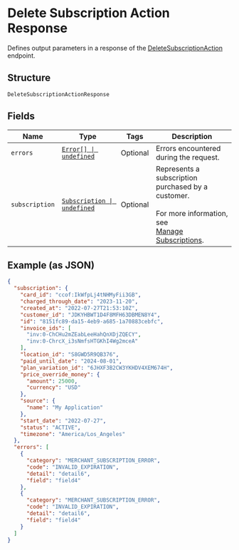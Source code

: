 <!-- Optimized: 2025-10-06 -->
<!-- RPM: 1.6.2.1.1.6.2.1_delete-subscription-action-response_20251006 -->
<!-- Session: E2E RPM DNA Application -->
<!-- AOM: RND (Reggie & Dro) -->
<!-- COI: TECHNOLOGY -->
<!-- RPM: HIGH -->
<!-- ACTION: BUILD -->

# Delete Subscription Action Response

Defines output parameters in a response of the [DeleteSubscriptionAction](../../doc/api/subscriptions.md#delete-subscription-action)
endpoint.

## Structure

`DeleteSubscriptionActionResponse`

## Fields

| Name | Type | Tags | Description |
|  --- | --- | --- | --- |
| `errors` | [`Error[] \| undefined`](../../doc/models/error.md) | Optional | Errors encountered during the request. |
| `subscription` | [`Subscription \| undefined`](../../doc/models/subscription.md) | Optional | Represents a subscription purchased by a customer.<br><br>For more information, see<br>[Manage Subscriptions](https://developer.squareup.com/docs/subscriptions-api/manage-subscriptions). |

## Example (as JSON)

```json
{
  "subscription": {
    "card_id": "ccof:IkWfpLj4tNHMyFii3GB",
    "charged_through_date": "2023-11-20",
    "created_at": "2022-07-27T21:53:10Z",
    "customer_id": "JDKYHBWT1D4F8MFH63DBMEN8Y4",
    "id": "8151fc89-da15-4eb9-a685-1a70883cebfc",
    "invoice_ids": [
      "inv:0-ChCHu2mZEabLeeHahQnXDjZQECY",
      "inv:0-ChrcX_i3sNmfsHTGKhI4Wg2mceA"
    ],
    "location_id": "S8GWD5R9QB376",
    "paid_until_date": "2024-08-01",
    "plan_variation_id": "6JHXF3B2CW3YKHDV4XEM674H",
    "price_override_money": {
      "amount": 25000,
      "currency": "USD"
    },
    "source": {
      "name": "My Application"
    },
    "start_date": "2022-07-27",
    "status": "ACTIVE",
    "timezone": "America/Los_Angeles"
  },
  "errors": [
    {
      "category": "MERCHANT_SUBSCRIPTION_ERROR",
      "code": "INVALID_EXPIRATION",
      "detail": "detail6",
      "field": "field4"
    },
    {
      "category": "MERCHANT_SUBSCRIPTION_ERROR",
      "code": "INVALID_EXPIRATION",
      "detail": "detail6",
      "field": "field4"
    }
  ]
}
```
